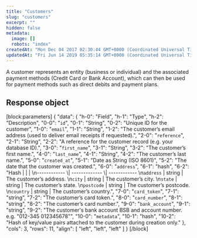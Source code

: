 ```yaml
---
title: "Customers"
slug: "customers"
excerpt: ""
hidden: false
metadata: 
  image: []
  robots: "index"
createdAt: "Mon Dec 04 2017 02:30:44 GMT+0000 (Coordinated Universal Time)"
updatedAt: "Fri Jun 14 2019 05:35:14 GMT+0000 (Coordinated Universal Time)"
---
```

A customer represents an entity (business or individual) and the associated payment methods (Credit Card or Bank Account), which can then be used for payment methods such as direct debits and payment plans.

## Response object

[block:parameters]
{
  "data": {
    "h-0": "Field",
    "h-1": "Type",
    "h-2": "Description",
    "0-0": "`id`",
    "0-1": "String",
    "0-2": "Unique ID for the customer",
    "1-0": "`email`",
    "1-1": "String",
    "1-2": "The customer’s email address (used to deliver email receipts if requested).",
    "2-0": "`reference`",
    "2-1": "String",
    "2-2": "A reference for the customer record (e.g. your database ID).",
    "3-0": "`first_name`",
    "3-1": "String",
    "3-2": "The customer’s first name.",
    "4-0": "`last_name`",
    "4-1": "String",
    "4-2": "The customer’s last name.",
    "5-0": "`created_at`",
    "5-1": "Date as String (ISO 8601)",
    "5-2": "The date that the customer was created.",
    "6-0": "`address`",
    "6-1": "hash",
    "6-2": "Hash | | |  \n------------ \\| ------------- \\| ------------  \n`address` | string | The customer’s address.  \n`city` | string | The customer’s city.  \n`state` | string | The customer’s state.  \n`postcode` | string | The customer’s postcode.  \n`country` | string | The customer’s country.",
    "7-0": "`card_token`",
    "7-1": "string",
    "7-2": "The customer’s card token.",
    "8-0": "`card_number`",
    "8-1": "string",
    "8-2": "The customer’s card number.",
    "9-0": "`bank_account`",
    "9-1": "string",
    "9-2": "The customer's bank account BSB and account number. e.g. \"012-345 012345678\"",
    "10-0": "`metadata`",
    "10-1": "hash",
    "10-2": "Hash of key/value pairs attached to the customer during creation only."
  },
  "cols": 3,
  "rows": 11,
  "align": [
    "left",
    "left",
    "left"
  ]
}
[/block]
